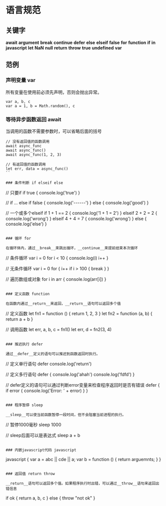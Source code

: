 语言规范
===============

## 关键字

__await__
__argument__
__break__
__continue__
__defer__
__else__
__elseif__
__false__
__for__
__function__
__if__
__in__
__javascript__
__let__
__NaN__
__null__
__return__
__throw__
__true__
__undefined__
__var__


## 范例

### 声明变量 var

所有变量在使用前必须先声明，否则会抛出异常。

```
var a, b, c
var a = 1, b = Math.random(), c
```

### 等待异步函数返回  await

当调用的函数不需要参数时，可以省略后面的括号

```
// 没有返回值的函数调用
await async_func
await async_func()
await async_func(1, 2, 3)

// 有返回值的函数调用
let err, data = async_func()
``

### 条件判断 if elseif else

```
// 只要if
if true {
  console.log('true')
}

// if ... else
if false {
  console.log('------')
} else {
  console.log('good')
}

// 一个或多个elseif
if 1 + 1 == 2 {
  console.log('1 + 1 = 2')
} elseif 2 + 2 = 2 {
  console.log('wrong')
} elseif 4 + 4 = 7 {
  console.log('wrong')
} else {
  console.log('else')
}
```

### 循环 for

在循环体内，通过__break__来跳出循环，__continue__来提前结束本次循环

```
// 条件循环
var i = 0
for i < 10 {
  console.log(i)
  i++
}

// 无条件循环
var i = 0
for {
  i++
  if i > 100 {
    break
  }
}

// 遍历数组或对象
for i in arr {
  console.log(arr[i])
}
```

### 定义函数 function

在函数内通过__return__来返回，__return__语句可以返回多个值

```
// 定义函数
let fn1 = function () {
  return 1, 2, 3
}
let fn2 = function (a, b) {
  return a + b
}

// 调用函数
let err, a, b, c = fn1()
let err, d = fn2(3, 4)
```

### 推迟执行 defer

通过__defer__定义的语句可以推迟到函数返回时执行。

```
// 定义单行语句
defer console.log('return')

// 定义多行语句
defer {
  console.log('ahah')
  console.log('fdfd')
}

// defer定义的语句可以通过判断error变量来检查程序返回时是否有错误
defer {
  if error {
    console.log('Error: ' + error)
  }
}
```

### 程序暂停 sleep

__sleep__可以使当前函数暂停一段时间，但不会阻塞当前进程的执行。

```
// 暂停1000毫秒
sleep 1000

// sleep后面可以是表达式
sleep a + b
```

### 内嵌javascript代码 javascript

```
javascript {
  var a = abc || cde || a;
  var b = function () {
    return arguemnts;
  }
}
```

### 返回值 return throw

__return__语句可以返回多个值。如果程序执行时出错，可以通过__throw__语句来返回出错信息

```
if ok {
  return a, b, c
} else {
  throw "not ok"
}
```

